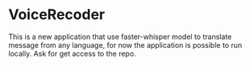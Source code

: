 # VoiceRecoder
This is a new application that use faster-whisper model to translate message from any language, for now the application is possible to run locally. Ask for get access to the repo.

